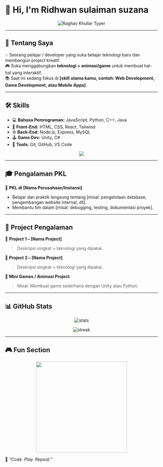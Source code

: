 # 👾 Hi, I'm Ridhwan sulaiman suzana

<div align="center">
<img src="https://github.com/raghavk16/raghavk16/blob/master/screen.gif" alt="Raghav Khullar Typer" />
</div>

---

## 🚀 Tentang Saya  
💡 Seorang pelajar / developer yang suka belajar teknologi baru dan membangun project kreatif.  
🎮 Suka menggabungkan **teknologi + animasi/game** untuk membuat hal-hal yang interaktif.  
📚 Saat ini sedang fokus di **[skill utama kamu, contoh: Web Development, Game Development, atau Mobile Apps]**.  

---

## 🛠️ Skills  
- 💻 **Bahasa Pemrograman:** JavaScript, Python, C++, Java  
- 🎨 **Front-End:** HTML, CSS, React, Tailwind  
- ⚙️ **Back-End:** Node.js, Express, MySQL  
- 🕹️ **Game Dev:** Unity, C#  
- 🔧 **Tools:** Git, GitHub, VS Code  

<p align="center">
  <img src="https://skillicons.dev/icons?i=js,py,cpp,java,html,css,react,nodejs,mysql,git,github,vscode" />
</p>

---

## 🎓 Pengalaman PKL  
🏫 **PKL di [Nama Perusahaan/Instansi]**  
- Belajar dan praktik langsung tentang [misal: pengelolaan database, pengembangan website internal, dll].  
- Membantu tim dalam [misal: debugging, testing, dokumentasi proyek].  

---

## 💼 Project Pengalaman  
🔹 **Project 1 – [Nama Project]**  
   > Deskripsi singkat + teknologi yang dipakai.  
   
🔹 **Project 2 – [Nama Project]**  
   > Deskripsi singkat + teknologi yang dipakai.  

🔹 **Mini Games / Animasi Project**  
   > Misal: Membuat game sederhana dengan Unity atau Python.  

---

## 📊 GitHub Stats  

<p align="center">
  <img src="https://github-readme-stats.vercel.app/api?username=USERNAME&show_icons=true&theme=radical" alt="stats"/>
</p>

<p align="center">
  <img src="https://github-readme-streak-stats.herokuapp.com/?user=USERNAME&theme=radical" alt="streak"/>
</p>

---

## 🎮 Fun Section  

<p align="center">
  <img src="https://media.giphy.com/media/VTtANKl0beDFQRLDTh/giphy.gif" width="300px" />
</p>

🎯 *“Code. Play. Repeat.”*  
